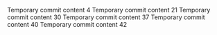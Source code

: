 Temporary commit content 4
Temporary commit content 21
Temporary commit content 30
Temporary commit content 37
Temporary commit content 40
Temporary commit content 42
